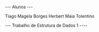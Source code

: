 --- Alunos ---

Tiago Magela Borges
Herbert Maia Tolentino

--- Trabalho de Estrutura de Dados 1 ----
